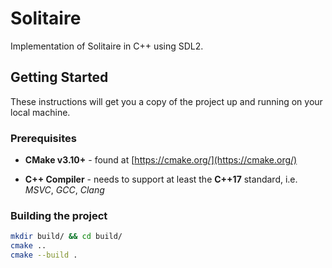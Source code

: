# Solitaire
Implementation of Solitaire in C++ using SDL2.

## Getting Started

These instructions will get you a copy of the project up and running on your local
machine.

### Prerequisites

* **CMake v3.10+** - found at [https://cmake.org/](https://cmake.org/)

* **C++ Compiler** - needs to support at least the **C++17** standard, i.e. *MSVC*,
*GCC*, *Clang*

### Building the project

```bash
mkdir build/ && cd build/
cmake ..
cmake --build .
```
